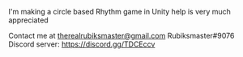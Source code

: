 I'm making a circle based Rhythm game in Unity help is very much appreciated

Contact me at therealrubiksmaster@gmail.com Rubiksmaster#9076     
Discord server: https://discord.gg/TDCEccv
